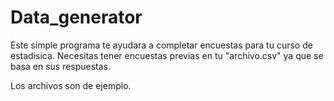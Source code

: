 # Data_generator
Este simple programa te ayudara a completar encuestas para tu curso de estadisica.
Necesitas tener encuestas previas en tu "archivo.csv" ya que se basa en sus respuestas.

Los archivos son de ejemplo.
